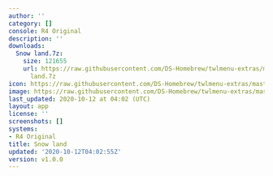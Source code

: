 ```yaml
---
author: ''
category: []
console: R4 Original
description: ''
downloads:
  Snow land.7z:
    size: 121655
    url: https://raw.githubusercontent.com/DS-Homebrew/twlmenu-extras/master/_nds/TWiLightMenu/r4menu/themes/Snow
      land.7z
icon: https://raw.githubusercontent.com/DS-Homebrew/twlmenu-extras/master/unistore/icons/r4.png
image: https://raw.githubusercontent.com/DS-Homebrew/twlmenu-extras/master/unistore/icons/r4.png
last_updated: 2020-10-12 at 04:02 (UTC)
layout: app
license: ''
screenshots: []
systems:
- R4 Original
title: Snow land
updated: '2020-10-12T04:02:55Z'
version: v1.0.0
---
```

